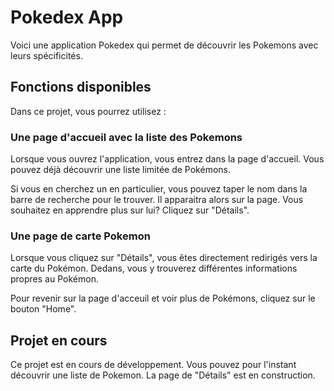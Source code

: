 # Pokedex App

Voici une application Pokedex qui permet de découvrir les Pokemons avec leurs spécificités.

## Fonctions disponibles

Dans ce projet, vous pourrez utilisez :

### Une page d'accueil avec la liste des Pokemons

Lorsque vous ouvrez l'application, vous entrez dans la page d'accueil.
Vous pouvez déjà découvrir une liste limitée de Pokémons.

Si vous en cherchez un en particulier, vous pouvez taper le nom dans la barre de recherche pour le trouver.
Il apparaitra alors sur la page. Vous souhaitez en apprendre plus sur lui? Cliquez sur "Détails".

### Une page de carte Pokemon

Lorsque vous cliquez sur "Détails", vous êtes directement redirigés vers la carte du Pokémon.
Dedans, vous y trouverez différentes informations propres au Pokémon.

Pour revenir sur la page d'acceuil et voir plus de Pokémons, cliquez sur le bouton "Home".

## Projet en cours

Ce projet est en cours de développement.
Vous pouvez pour l'instant découvrir une liste de Pokemon. La page de "Détails" est en construction.
